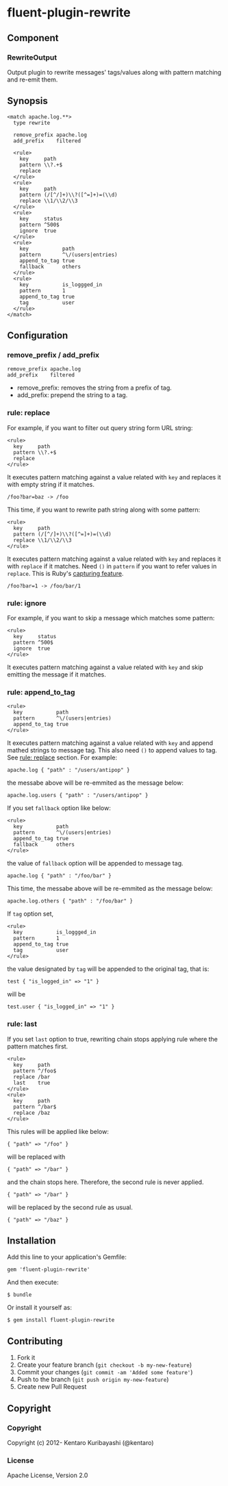 # fluent-plugin-rewrite

## Component

### RewriteOutput

Output plugin to rewrite messages' tags/values along with pattern
matching and re-emit them.

## Synopsis

```
<match apache.log.**>
  type rewrite

  remove_prefix apache.log
  add_prefix    filtered

  <rule>
    key     path
    pattern \\?.+$
    replace
  </rule>
  <rule>
    key     path
    pattern (/[^/]+)\\?([^=]+)=(\\d)
    replace \\1/\\2/\\3
  </rule>
  <rule>
    key     status
    pattern ^500$
    ignore  true
  </rule>
  <rule>
    key           path
    pattern       ^\/(users|entries)
    append_to_tag true
    fallback      others
  </rule>
  <rule>
    key           is_loggged_in
    pattern       1
    append_to_tag true
    tag           user
  </rule>
</match>
```

## Configuration

### remove_prefix / add_prefix

```
remove_prefix apache.log
add_prefix    filtered
```

- remove_prefix: removes the string from a prefix of tag.
- add_prefix: prepend the string to a tag.

### rule: replace

For example, if you want to filter out query string form URL string:

```
<rule>
  key     path
  pattern \\?.+$
  replace
</rule>
```

It executes pattern matching against a value related with `key` and replaces it with empty string if it matches.

```
/foo?bar=baz -> /foo
```

This time, if you want to rewrite path string along with some pattern:

```
<rule>
  key     path
  pattern (/[^/]+)\\?([^=]+)=(\\d)
  replace \\1/\\2/\\3
</rule>
```

It executes pattern matching against a value related with `key` and replaces it with `replace` if it matches.
Need `()` in `pattern` if you want to refer values in `replace`. This is Ruby's [capturing feature](http://www.ruby-doc.org/core-2.1.1/doc/regexp_rdoc.html#label-Capturing).

```
/foo?bar=1 -> /foo/bar/1
```

### rule: ignore

For example, if you want to skip a message which matches some pattern:

```
<rule>
  key     status
  pattern ^500$
  ignore  true
</rule>
```

It executes pattern matching against a value related with `key` and skip emitting the message if it matches.

### rule: append_to_tag

```
<rule>
  key           path
  pattern       ^\/(users|entries)
  append_to_tag true
</rule>
```

It executes pattern matching against a value related with `key` and append mathed strings to message tag. 
This also need `()` to append values to tag. See [rule: replace](#rule-replace) section. For example:

```
apache.log { "path" : "/users/antipop" }
```

the messabe above will be re-emmited as the message below:

```
apache.log.users { "path" : "/users/antipop" }
```

If you set `fallback` option like below:

```
<rule>
  key           path
  pattern       ^\/(users|entries)
  append_to_tag true
  fallback      others
</rule>
```

the value of `fallback` option will be appended to message tag.

```
apache.log { "path" : "/foo/bar" }
```

This time, the messabe above will be re-emmited as the message below:

```
apache.log.others { "path" : "/foo/bar" }
```

If `tag` option set,

```
<rule>
  key           is_loggged_in
  pattern       1
  append_to_tag true
  tag           user
</rule>
```

the value designated by `tag` will be appended to the original tag, that is:


```
test { "is_logged_in" => "1" }
```

will be

```
test.user { "is_logged_in" => "1" }
```

### rule: last

If you set `last` option to true, rewriting chain stops applying rule where the pattern matches first.

```
<rule>
  key     path
  pattern ^/foo$
  replace /bar
  last    true
</rule>
<rule>
  key     path
  pattern ^/bar$
  replace /baz
</rule>
```

This rules will be applied like below:

```
{ "path" => "/foo" }
```

will be replaced with

```
{ "path" => "/bar" }
```

and the chain stops here. Therefore, the second rule is never
applied.

```
{ "path" => "/bar" }
```

will be replaced by the second rule as usual.

```
{ "path" => "/baz" }
```

## Installation

Add this line to your application's Gemfile:

    gem 'fluent-plugin-rewrite'

And then execute:

    $ bundle

Or install it yourself as:

    $ gem install fluent-plugin-rewrite

## Contributing

1. Fork it
2. Create your feature branch (`git checkout -b my-new-feature`)
3. Commit your changes (`git commit -am 'Added some feature'`)
4. Push to the branch (`git push origin my-new-feature`)
5. Create new Pull Request

## Copyright

### Copyright

Copyright (c) 2012- Kentaro Kuribayashi (@kentaro)

### License

Apache License, Version 2.0
